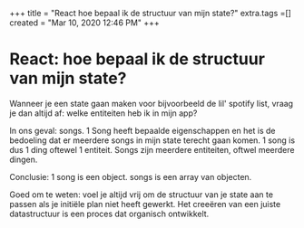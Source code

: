 +++
title = "React hoe bepaal ik de structuur van mijn state?"
extra.tags =[]
created = "Mar 10, 2020 12:46 PM"
+++
# React: hoe bepaal ik de structuur van mijn state?


Wanneer je een state gaan maken voor bijvoorbeeld de lil' spotify list, vraag je dan altijd af: welke entiteiten heb ik in mijn app? 

In ons geval: songs. 
1 Song heeft bepaalde eigenschappen en het is de bedoeling dat er meerdere songs in mijn state terecht gaan komen. 
1 song is dus 1 ding oftewel 1 entiteit. 
Songs zijn meerdere entiteiten, oftwel meerdere dingen. 

Conclusie:
1 song is een object. 
songs is een array van objecten.

Goed om te weten:
voel je altijd vrij om de structuur van je state aan te passen als je initiële plan niet heeft gewerkt. Het creeëren van een juiste datastructuur is een proces dat organisch ontwikkelt.